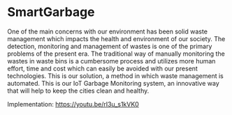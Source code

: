 # SmartGarbage
One of the main concerns with our environment has been solid waste management which impacts the health and environment of our society. The detection, monitoring and management of wastes is one of the primary problems of the present era. The traditional way of manually monitoring the wastes in waste bins is a cumbersome process and utilizes more human effort, time and cost which can easily be avoided with our present technologies. This is our solution, a method in which waste management is automated. This is our IoT Garbage Monitoring system, an innovative way that will help to keep the cities clean and healthy.


Implementation: https://youtu.be/rI3u_s1kVK0
